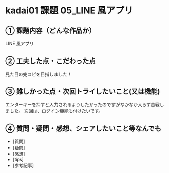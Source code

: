 # kadai01 課題 05_LINE 風アプリ

## ① 課題内容（どんな作品か）

LINE 風アプリ

## ② 工夫した点・こだわった点

見た目の完コピを目指しました！

## ③ 難しかった点・次回トライしたいこと(又は機能)

エンターキーを押すと入力されるようしたかったのですがなかなか入らず苦戦しました。
次回は、ログイン機能も付けたいです。

## ④ 質問・疑問・感想、シェアしたいこと等なんでも

- [質問]
- [疑問]
- [感想]
- [tips]
- [参考記事]
